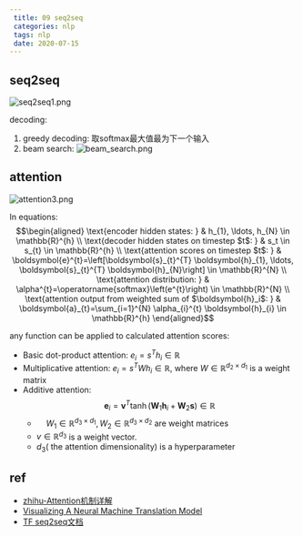 ```yaml
---
 title: 09 seq2seq
 categories: nlp
 tags: nlp
 date: 2020-07-15
---
```


## seq2seq

![seq2seq1.png](https://cdn.jsdelivr.net/gh/YeeKal/img_land/blog/notes_img_backup/nlp/imgs/seq2seq1.png)

decoding:
1. greedy decoding: 取softmax最大值最为下一个输入
2. beam search:
    ![beam_search.png](https://cdn.jsdelivr.net/gh/YeeKal/img_land/blog/notes_img_backup/nlp/imgs/beam_search.png)

## attention

![attention3.png](https://cdn.jsdelivr.net/gh/YeeKal/img_land/blog/notes_img_backup/nlp/imgs/attention3.png)

In equations:
$$\begin{aligned} 
\text{encoder hidden states:  } &  h_{1}, \ldots, h_{N} \in \mathbb{R}^{h} \\
\text{decoder hidden states on timestep $t$:  } &  s_t \in s_{t} \in \mathbb{R}^{h}    \\
\text{attention scores on timestep $t$:  } &  \boldsymbol{e}^{t}=\left[\boldsymbol{s}_{t}^{T} \boldsymbol{h}_{1}, \ldots, \boldsymbol{s}_{t}^{T} \boldsymbol{h}_{N}\right] \in \mathbb{R}^{N}     \\
\text{attention distribution:  } & \alpha^{t}=\operatorname{softmax}\left(e^{t}\right) \in \mathbb{R}^{N}   \\
\text{attention output from weighted sum of $\boldsymbol{h}_i$:  } & \boldsymbol{a}_{t}=\sum_{i=1}^{N} \alpha_{i}^{t} \boldsymbol{h}_{i} \in \mathbb{R}^{h}
\end{aligned}$$

any function can be applied to calculated attention scores:
- Basic dot-product attention: $e_{i}=s^{T} h_{i} \in \mathbb{R}$
- Multiplicative attention: $e_{i}=s^{T} W h_{i} \in \mathbb{R}$, where $W \in \mathbb{R}^{d_{2} \times d_{1}}$ is a weight matrix
- Additive attention:
$$\boldsymbol{e}_{i}=\boldsymbol{v}^{T} \tanh \left(\boldsymbol{W}_{1} \boldsymbol{h}_{i}+\boldsymbol{W}_{2} \boldsymbol{s}\right) \in \mathbb{R}$$
    - $\quad W_{1} \in \mathbb{R}^{d_{3} \times d_{1}}, W_{2} \in \mathbb{R}^{d_{3} \times d_{2}}$ are weight matrices 
    - $v \in \mathbb{R}^{d_{3}}$ is a weight vector.
    - $d_{3}($ the attention dimensionality) is a hyperparameter



## ref

- [zhihu-Attention机制详解](https://zhuanlan.zhihu.com/p/47063917)
- [Visualizing A Neural Machine Translation Model](https://jalammar.github.io/visualizing-neural-machine-translation-mechanics-of-seq2seq-models-with-attention/)
- [TF seq2seq文档](https://google.github.io/seq2seq/)